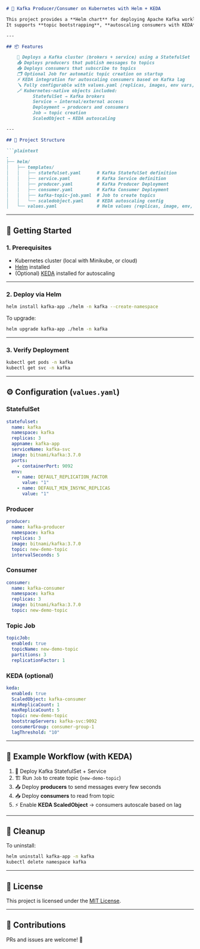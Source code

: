 ````markdown
# 🐘 Kafka Producer/Consumer on Kubernetes with Helm + KEDA

This project provides a **Helm chart** for deploying Apache Kafka workloads (producers, consumers, and supporting jobs) to Kubernetes.  
It supports **topic bootstrapping**, **autoscaling consumers with KEDA**, and configurable deployments via `values.yaml`.

---

## 📦 Features

    🐳 Deploys a Kafka cluster (brokers + service) using a StatefulSet
    📤 Deploys producers that publish messages to topics
    📥 Deploys consumers that subscribe to topics
    🗂️ Optional Job for automatic topic creation on startup
    ⚡ KEDA integration for autoscaling consumers based on Kafka lag
    🪛 Fully configurable with values.yaml (replicas, images, env vars, topics, ports)
    🪄 Kubernetes-native objects included:
          StatefulSet → Kafka brokers
          Service → internal/external access
          Deployment → producers and consumers
          Job → topic creation
          ScaledObject → KEDA autoscaling

---

## 📁 Project Structure

```plaintext
.
├── helm/
│   ├── templates/
│   │   ├── statefulset.yaml      # Kafka StatefulSet definition
│   │   ├── service.yaml          # Kafka Service definition
│   │   ├── producer.yaml         # Kafka Producer Deployment
│   │   ├── consumer.yaml         # Kafka Consumer Deployment
│   │   ├── kafka-topic-job.yaml  # Job to create topics
│   │   └── scaledobject.yaml     # KEDA autoscaling config
│   └── values.yaml               # Helm values (replicas, image, env, ports)
````

---

## 🚀 Getting Started

### 1. Prerequisites

* Kubernetes cluster (local with Minikube, or cloud)
* [Helm](https://helm.sh/docs/intro/install/) installed
* (Optional) [KEDA](https://keda.sh) installed for autoscaling

---

### 2. Deploy via Helm

```bash
helm install kafka-app ./helm -n kafka --create-namespace
```

To upgrade:

```bash
helm upgrade kafka-app ./helm -n kafka
```

---

### 3. Verify Deployment

```bash
kubectl get pods -n kafka
kubectl get svc -n kafka
```

---

## ⚙️ Configuration (`values.yaml`)

### StatefulSet

```yaml
statefulset:
  name: kafka
  namespace: kafka
  replicas: 3
  appname: kafka-app
  serviceName: kafka-svc
  image: bitnami/kafka:3.7.0
  ports:
    - containerPort: 9092
  env:
    - name: DEFAULT_REPLICATION_FACTOR
      value: "1"
    - name: DEFAULT_MIN_INSYNC_REPLICAS
      value: "1"
```

### Producer

```yaml
producer:
  name: kafka-producer
  namespace: kafka
  replicas: 3
  image: bitnami/kafka:3.7.0
  topic: new-demo-topic
  intervalSeconds: 5
```

### Consumer

```yaml
consumer:
  name: kafka-consumer
  namespace: kafka
  replicas: 3
  image: bitnami/kafka:3.7.0
  topic: new-demo-topic
```

### Topic Job

```yaml
topicJob:
  enabled: true
  topicName: new-demo-topic
  partitions: 3
  replicationFactor: 1
```

### KEDA (optional)

```yaml
keda:
  enabled: true
  ScaledObject: kafka-consumer
  minReplicaCount: 1
  maxReplicaCount: 5
  topic: new-demo-topic
  bootstrapServers: kafka-svc:9092
  consumerGroup: consumer-group-1
  lagThreshold: "10"
```

---

## 🔁 Example Workflow (with KEDA)

1. 🐳 Deploy Kafka StatefulSet + Service
2. 🏗️ Run `Job` to create topic (`new-demo-topic`)
3. 📤 Deploy **producers** to send messages every few seconds
4. 📥 Deploy **consumers** to read from topic
5. ⚡ Enable **KEDA ScaledObject** → consumers autoscale based on lag

---

## 🧹 Cleanup

To uninstall:

```bash
helm uninstall kafka-app -n kafka
kubectl delete namespace kafka
```

---

## 📄 License

This project is licensed under the [MIT License](LICENSE).

---

## 🙋 Contributions

PRs and issues are welcome! 🚀

